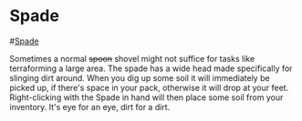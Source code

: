 # Spade

#[Spade](item:betterwithaddons:steel_spade@0)

Sometimes a normal ~~spoon~~ shovel might not suffice for tasks like terraforming a large area. The spade has a wide head made specifically for slinging dirt around.
When you dig up some soil it will immediately be picked up, if there's space in your pack, otherwise it will drop at your feet.
Right-clicking with the Spade in hand will then place some soil from your inventory. It's eye for an eye, dirt for a dirt.